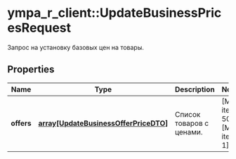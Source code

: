 # ympa_r_client::UpdateBusinessPricesRequest

Запрос на установку базовых цен на товары.

## Properties
Name | Type | Description | Notes
------------ | ------------- | ------------- | -------------
**offers** | [**array[UpdateBusinessOfferPriceDTO]**](UpdateBusinessOfferPriceDTO.md) | Список товаров с ценами. | [Max. items: 500] [Min. items: 1] 



